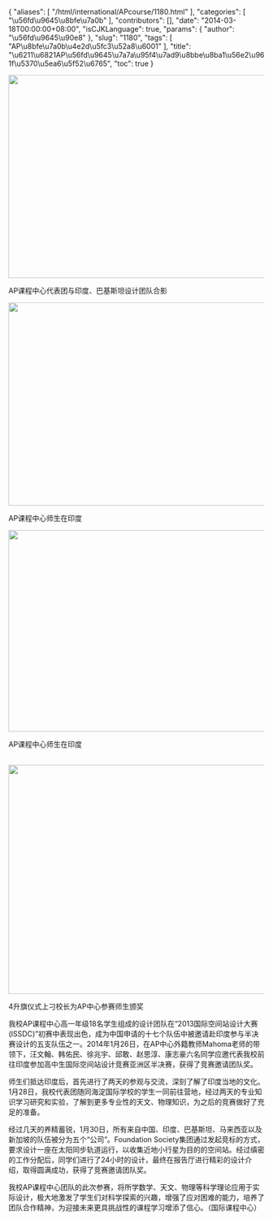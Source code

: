 {
    "aliases": [
        "/html/international/APcourse/1180.html"
    ],
    "categories": [
        "\u56fd\u9645\u8bfe\u7a0b"
    ],
    "contributors": [],
    "date": "2014-03-18T00:00:00+08:00",
    "isCJKLanguage": true,
    "params": {
        "author": "\u56fd\u9645\u90e8"
    },
    "slug": "1180",
    "tags": [
        "AP\u8bfe\u7a0b\u4e2d\u5fc3\u52a8\u6001"
    ],
    "title": "\u6211\u6821AP\u56fd\u9645\u7a7a\u95f4\u7ad9\u8bbe\u8ba1\u56e2\u961f\u5370\u5ea6\u5f52\u6765",
    "toc": true
}


<img
    src="https://cdn.tfls.online/mirror/full/d9af7940adc6cc7ab3b128cb244f8f5baa53851e.jpg"
    style="display:block;margin-left:auto;margin-right:auto;"
    decoding="async"
    fetchpriority="auto"
    loading="lazy"
    height="400"
    width="600"
/>




AP课程中心代表团与印度、巴基斯坦设计团队合影





<img
    src="https://cdn.tfls.online/mirror/full/554d1f4f6f56c9badad24e57935c604b1e36b675.jpg"
    style="display:block;margin-left:auto;margin-right:auto;"
    decoding="async"
    fetchpriority="auto"
    loading="lazy"
    height="400"
    width="600"
/>




AP课程中心师生在印度





<img
    src="https://cdn.tfls.online/mirror/full/0ab2b0d5e5b3b9247722e6fe5d00898c960b81f0.jpg"
    style="display:block;margin-left:auto;margin-right:auto;"
    decoding="async"
    fetchpriority="auto"
    loading="lazy"
    height="397"
    width="600"
/>




AP课程中心师生在印度




   
<img
    src="https://cdn.tfls.online/mirror/full/c705c3f1c43a6e8b3d71725c244d02971facd1e4.jpg"
    style="display:block;margin-left:auto;margin-right:auto;"
    decoding="async"
    fetchpriority="auto"
    loading="lazy"
    height="451"
    width="600"
/>




4升旗仪式上刁校长为AP中心参赛师生颁奖






我校AP课程中心高一年级18名学生组成的设计团队在“2013国际空间站设计大赛(ISSDC)”初赛中表现出色，成为中国申请的十七个队伍中被邀请赴印度参与半决赛设计的五支队伍之一。2014年1月26日，在AP中心外籍教师Mahoma老师的带领下，汪文翰、韩佑民、徐兆宇、邱敢、赵思淳、康志豪六名同学应邀代表我校前往印度参加高中生国际空间站设计竞赛亚洲区半决赛，获得了竞赛邀请团队奖。




师生们抵达印度后，首先进行了两天的参观与交流，深刻了解了印度当地的文化。1月28日，我校代表团随同海淀国际学校的学生一同前往营地，经过两天的专业知识学习研究和实验，了解到更多专业性的天文、物理知识，为之后的竞赛做好了充足的准备。




经过几天的养精蓄锐，1月30日，所有来自中国、印度、巴基斯坦、马来西亚以及新加坡的队伍被分为五个“公司”。Foundation Society集团通过发起竞标的方式，要求设计一座在太阳同步轨道运行，以收集近地小行星为目的的空间站。经过缜密的工作分配后，同学们进行了24小时的设计，最终在报告厅进行精彩的设计介绍，取得圆满成功，获得了竞赛邀请团队奖。




我校AP课程中心团队的此次参赛，将所学数学、天文、物理等科学理论应用于实际设计，极大地激发了学生们对科学探索的兴趣，增强了应对困难的能力，培养了团队合作精神，为迎接未来更具挑战性的课程学习增添了信心。（国际课程中心）






